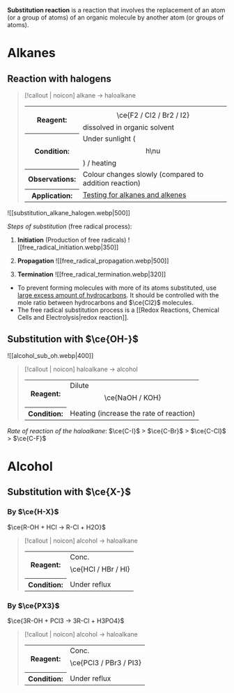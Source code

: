 **Substitution reaction** is a reaction that involves the replacement of an atom (or a group of atoms) of an organic molecule by another atom (or groups of atoms).

# Alkanes
## Reaction with halogens
> [!callout | noicon] alkane → haloalkane
> <table class="infobox-tables"><tr><th>Reagent:</th><td><span class="math display">\ce{F2 / Cl2 / Br2 / I2}</span> dissolved in organic solvent</td></tr><tr><th>Condition:</th><td>Under sunlight (<span class="math display">h\nu</span>) / heating</td></tr><tr><th>Observations:</th><td>Colour changes <span class="hi-green">slowly</span> (compared to addition reaction)</td></tr><tr><th>Application:</th><td><a href="Testing for alkanes and alkenes" class="internal-link">Testing for alkanes and alkenes</a></td></tr></table>

![[substitution_alkane_halogen.webp|500]]

*Steps of substitution* (free radical process):
1. **Initiation** (Production of free radicals)
   ![[free_radical_initiation.webp|350]]

2. **Propagation**
   ![[free_radical_propagation.webp|500]]

3. **Termination**
   ![[free_radical_termination.webp|320]]

- To prevent forming molecules with more of its atoms substituted, use <u>large excess amount of hydrocarbons</u>. It should be controlled with the mole ratio between hydrocarbons and $\ce{Cl2}$ molecules.
- The free radical substitution process is a [[Redox Reactions, Chemical Cells and Electrolysis|redox reaction]].

## Substitution with $\ce{OH-}$
![[alcohol_sub_oh.webp|400]]

> [!callout | noicon] haloalkane → alcohol
> <table class="infobox-tables"><tr><th>Reagent:</th><td>Dilute <span class="math display">\ce{NaOH / KOH}</span></td></tr><tr><th>Condition:</th><td>Heating (increase the rate of reaction)</td></tr></table>

*Rate of reaction of the haloalkane*:
$\ce{C-I}$ > $\ce{C-Br}$ > $\ce{C-Cl}$ > $\ce{C-F}$

# Alcohol
## Substitution with $\ce{X-}$
### By $\ce{H-X}$
$\ce{R-OH + HCl -> R-Cl + H2O}$

> [!callout | noicon] alcohol → haloalkane
> <table class="infobox-tables"><tr><th>Reagent:</th><td>Conc. <span class="math display">\ce{HCl / HBr / HI}</span></td></tr><tr><th>Condition:</th><td>Under reflux</td></tr></table>

### By $\ce{PX3}$
$\ce{3R-OH + PCl3 -> 3R-Cl + H3PO4}$

> [!callout | noicon] alcohol → haloalkane
> <table class="infobox-tables"><tr><th>Reagent:</th><td>Conc. <span class="math display">\ce{PCl3 / PBr3 / PI3}</span></td></tr><tr><th>Condition:</th><td>Under reflux</td></tr></table>
